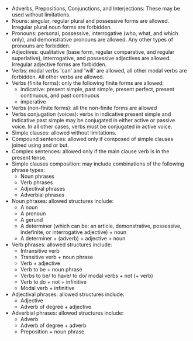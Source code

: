 - Adverbs, Prepositions, Conjunctions, and Interjections: These may be used without limitations.
- Nouns: singular, regular plural and possessive forms are allowed. Irregular plural noun forms are forbidden.
- Pronouns: personal, possessive, interrogative (who, what, and which only), and demonstrative pronouns are allowed. Any other types of pronouns are forbidden.
- Adjectives: qualitative (base form, regular comparative, and regular superlative), interrogative, and possessive adjectives are allowed. Irregular adjective forms are forbidden.
- Verbs: modal verbs 'can' and 'will' are allowed, all other modal verbs are forbidden. All other verbs are allowed.
- Verbs (finite forms): only the following finite forms are allowed:
    - indicative: present simple, past simple, present perfect, present continuous, and past continuous
    - imperative
- Verbs (non-finite forms): all the non-finite forms are allowed
- Verbs conjugation (voices): verbs in indicative present simple and indicative past simple may be conjugated in either active or passive voice. In all other cases, verbs must be conjugated in active voice.
- Simple clauses: allowed without limitations.
- Compound sentences: allowed only if composed of simple clauses joined using and or but.
- Complex sentences: allowed only if the main clause verb is in the present tense.
- Simple clauses composition: may include combinations of the following phrase types:
    - Noun phrases
    - Verb phrases
    - Adjectival phrases
    - Adverbial phrases
- Noun phrases: allowed structures include:
    - A noun
    - A pronoun
    - A gerund
    - A determiner (which can be: an article, demonstrative, possessive, indefinite, or interrogative adjective)  + noun
    - A determiner + (adverb) +  adjective + noun
- Verb phrases: allowed structures include:
    - Intransitive verb
    - Transitive verb + noun phrase
    - Verb + adjective
    - Verb to be + noun phrase
    - Verbs to be/ to have/ to do/ modal verbs + not (+ verb)
    - Verb to do + not + infinitive
    - Modal verb + infinitive
- Adjectival phrases: allowed structures include:
    - Adjective
    - Adverb of degree + adjective
- Adverbial phrases: allowed structures include:
    - Adverb
    - Adverb of degree + adverb
    - Preposition + noun phrase
